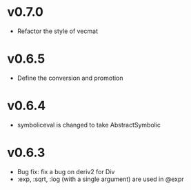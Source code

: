 # v0.7.0

- Refactor the style of vecmat

# v0.6.5

- Define the conversion and promotion

# v0.6.4

- symboliceval is changed to take AbstractSymbolic

# v0.6.3

- Bug fix: fix a bug on deriv2 for Div
- :exp, :sqrt, :log (with a single argument) are used in @expr


